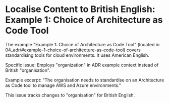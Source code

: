 # Localise Content to British English: Example 1: Choice of Architecture as Code Tool

The example "Example 1: Choice of Architecture as Code Tool" (located in 04_adr/#example-1-choice-of-architecture-as-code-tool) covers standardising tools for cloud environments. It uses American English.

Specific issue: Employs "organization" in ADR example context instead of British "organisation".

Example excerpt: "The organisation needs to standardise on an Architecture as Code tool to manage AWS and Azure environments."

This issue tracks changes to "organisation" for British English.
